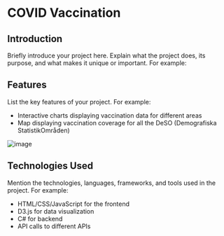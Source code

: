 # COVID Vaccination 

## Introduction
Briefly introduce your project here. Explain what the project does, its purpose, and what makes it unique or important. For example:


## Features
List the key features of your project. For example:

- Interactive charts displaying vaccination data for different areas
- Map displaying vaccination coverage for all the DeSO (Demografiska StatistikOmråden)

![image](https://github.com/systemvetenskap/dsu24-dsugrupp1/assets/93514607/5af64abd-62fa-4460-a40f-16a466f29128)

  

## Technologies Used
Mention the technologies, languages, frameworks, and tools used in the project. For example:

- HTML/CSS/JavaScript for the frontend
- D3.js for data visualization
- C# for backend
- API calls to different APIs
